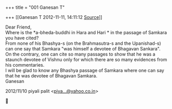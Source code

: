 +++
title = "001 Ganesan T"

+++
[[Ganesan T	2012-11-11, 14:11:12 [Source](https://groups.google.com/g/bvparishat/c/321EevW5nu0)]]



Dear Friend,  
Where is the *a-bheda-buddhi in Hara and Hari * in the passage of Samkara you have cited?  
From none of his Bhashya-s (on the Brahmasutra-s and the Upanishad-s) can one say that Samkara "was himself a devotee of Bhagavan Sankara".  
On the contrary, one can cite so many passages to show that he was a staunch devotee of Vishnu only for which there are so many evidences from his commentaries.   
I will be glad to know any Bhashya passage of Samkara where one can say that he was devotee of Bhagavan Samkara.  
Ganesan  
  

2012/11/10 piyali palit \<[piya...@yahoo.co.in]()\>



